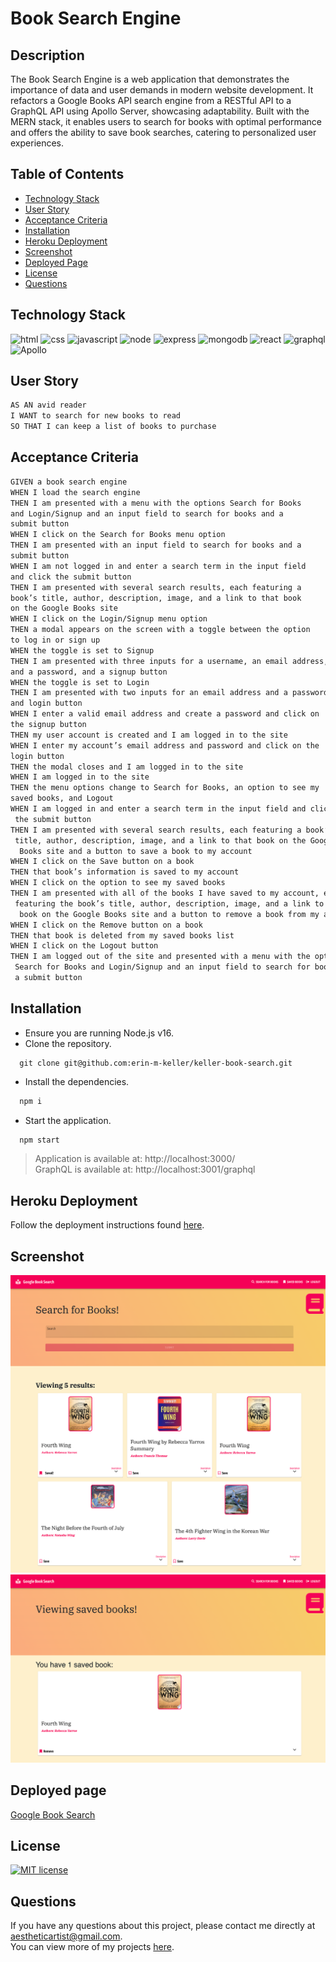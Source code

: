 # Book Search Engine

## Description

The Book Search Engine is a web application that demonstrates the importance of data and user demands in modern website development. It refactors a Google Books API search engine from a RESTful API to a GraphQL API using Apollo Server, showcasing adaptability. Built with the MERN stack, it enables users to search for books with optimal performance and offers the ability to save book searches, catering to personalized user experiences.

  ## Table of Contents
  * [Technology Stack](#technology-stack)
  * [User Story](#user-story)
  * [Acceptance Criteria](#acceptance-criteria)
  * [Installation](#installation)
  * [Heroku Deployment](#heroku-deployment)
  * [Screenshot](#screenshot)
  * [Deployed Page](#deployed-page)
  * [License](#license)
  * [Questions](#questions)


## Technology Stack

![html](https://img.shields.io/badge/-HTML5-61DAFB?color=red&style=flat)
![css](https://img.shields.io/badge/-CSS-61DAFB?color=orange&style=flat)
![javascript](https://img.shields.io/badge/-JavaScript-61DAFB?color=yellow&style=flat)
![node](https://img.shields.io/badge/-Node.js-61DAFB?color=green&style=flat)
![express](https://img.shields.io/badge/-Express.js-61DAFB?color=blue&style=flat)
![mongodb](https://img.shields.io/badge/-MongoDB-61DAFB?color=purple&style=flat)
![react](https://img.shields.io/badge/-React-61DAFB?color=red&style=flat)
![graphql](https://img.shields.io/badge/-GraphQL-61DAFB?color=red&style=flat)
![Apollo](https://img.shields.io/badge/-Apollo-61DAFB?color=red&style=flat)

## User Story

```md
AS AN avid reader
I WANT to search for new books to read
SO THAT I can keep a list of books to purchase
```

## Acceptance Criteria

```md
GIVEN a book search engine
WHEN I load the search engine
THEN I am presented with a menu with the options Search for Books  
and Login/Signup and an input field to search for books and a  
submit button
WHEN I click on the Search for Books menu option
THEN I am presented with an input field to search for books and a  
submit button
WHEN I am not logged in and enter a search term in the input field  
and click the submit button
THEN I am presented with several search results, each featuring a  
book’s title, author, description, image, and a link to that book  
on the Google Books site
WHEN I click on the Login/Signup menu option
THEN a modal appears on the screen with a toggle between the option  
to log in or sign up
WHEN the toggle is set to Signup
THEN I am presented with three inputs for a username, an email address,  
and a password, and a signup button
WHEN the toggle is set to Login
THEN I am presented with two inputs for an email address and a password  
and login button
WHEN I enter a valid email address and create a password and click on  
the signup button
THEN my user account is created and I am logged in to the site
WHEN I enter my account’s email address and password and click on the  
login button
THEN the modal closes and I am logged in to the site
WHEN I am logged in to the site
THEN the menu options change to Search for Books, an option to see my  
saved books, and Logout
WHEN I am logged in and enter a search term in the input field and click 
 the submit button
THEN I am presented with several search results, each featuring a book’s 
 title, author, description, image, and a link to that book on the Google 
  Books site and a button to save a book to my account
WHEN I click on the Save button on a book
THEN that book’s information is saved to my account
WHEN I click on the option to see my saved books
THEN I am presented with all of the books I have saved to my account, each 
 featuring the book’s title, author, description, image, and a link to that 
  book on the Google Books site and a button to remove a book from my account
WHEN I click on the Remove button on a book
THEN that book is deleted from my saved books list
WHEN I click on the Logout button
THEN I am logged out of the site and presented with a menu with the options 
 Search for Books and Login/Signup and an input field to search for books and  
 a submit button  
```

## Installation
  * Ensure you are running Node.js v16.  
  * Clone the repository.
  ```
    git clone git@github.com:erin-m-keller/keller-book-search.git
  ```
  * Install the dependencies.
  ```bash
    npm i 
  ```
  * Start the application.
  ```md
    npm start
  ```
  > Application is available at: http://localhost:3000/  
  > GraphQL is available at: http://localhost:3001/graphql

## Heroku Deployment

Follow the deployment instructions found [here](./HEROKU.md).

## Screenshot

![portfolioScreenshotDark](./assets/finished-product-1.png)
![portfolioScreenshotDark](./assets/finished-product-2.png)

## Deployed page

[Google Book Search](https://keller-book-search-f22cfc8fab39.herokuapp.com/)

## License

[![MIT license](https://img.shields.io/badge/License-MIT-purple.svg)](https://lbesson.mit-license.org/)

## Questions

If you have any questions about this project, please contact me directly at [aestheticartist@gmail.com](aestheticartist@gmail.com).  
You can view more of my projects [here](https://github.com/erin-m-keller).